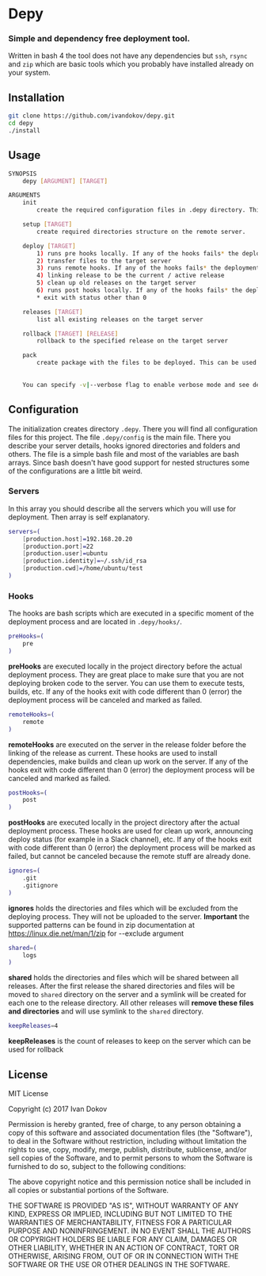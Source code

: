 # Depy
### Simple and dependency free deployment tool.  
Written in bash 4 the tool does not have any dependencies but `ssh`, `rsync` and `zip` which are basic tools which you probably have installed already on your system.

## Installation
 ```bash
git clone https://github.com/ivandokov/depy.git
cd depy
./install
```

## Usage
```bash
SYNOPSIS
    depy [ARGUMENT] [TARGET]

ARGUMENTS
    init
        create the required configuration files in .depy directory. This is the only argument which does not require to specify target server.

    setup [TARGET]
        create required directories structure on the remote server.

    deploy [TARGET]
        1) runs pre hooks locally. If any of the hooks fails* the deployment is cancelled and marked as failed
        2) transfer files to the target server
        3) runs remote hooks. If any of the hooks fails* the deployment is cancelled and marked as failed. The failed release will be deleted
        4) linking release to be the current / active release
        5) clean up old releases on the target server
        6) runs post hooks locally. If any of the hooks fails* the deployment marked as failed, but the deployment is successful and release is not deleted
        * exit with status other than 0

    releases [TARGET]
        list all existing releases on the target server

    rollback [TARGET] [RELEASE]
        rollback to the specified release on the target server

    pack
        create package with the files to be deployed. This can be used for manual deployment
        
    
    You can specify -v|--verbose flag to enable verbose mode and see detailed information about the process. 
```

## Configuration
The initialization creates directory `.depy`. There you will find all configuration files for this project.
The file `.depy/config` is the main file. There you describe your server details, hooks ignored directories and folders and others.
The file is a simple bash file and most of the variables are bash arrays. Since bash doesn't have good support for nested structures some of the configurations are a little bit weird.

### Servers
In this array you should describe all the servers which you will use for deployment. Then array is self explanatory.
```bash
servers=(
    [production.host]=192.168.20.20
    [production.port]=22
    [production.user]=ubuntu
    [production.identity]=~/.ssh/id_rsa
    [production.cwd]=/home/ubuntu/test
)
```

### Hooks
The hooks are bash scripts which are executed in a specific moment of the deployment process and are located in `.depy/hooks/`.  
```bash 
preHooks=(
    pre
)
```
**preHooks** are executed locally in the project directory before the actual deployment process. They are great place to make sure that you are not deploying broken code to the server. You can use them to execute tests, builds, etc.
If any of the hooks exit with code different than 0 (error) the deployment process will be canceled and marked as failed.  

```bash
remoteHooks=(
    remote
)
```
**remoteHooks** are executed on the server in the release folder before the linking of the release as current. These hooks are used to install dependencies, make builds and clean up work on the server. If any of the hooks exit with code different than 0 (error) the deployment process will be canceled and marked as failed.  

```bash
postHooks=(
    post
)
```
**postHooks** are executed locally in the project directory after the actual deployment process. These hooks are used for clean up work, announcing deploy status (for example in a Slack channel), etc. If any of the hooks exit with code different than 0 (error) the deployment process will be marked as failed, but cannot be canceled because the remote stuff are already done.

```bash
ignores=(
    .git
    .gitignore
)
```
**ignores** holds the directories and files which will be excluded from the deploying process. They will not be uploaded to the server. **Important** the supported patterns can be found in zip documentation at https://linux.die.net/man/1/zip for --exclude argument

```bash
shared=(
    logs
)
```
**shared** holds the directories and files which will be shared between all releases. After the first release the shared directories and files will be moved to `shared` directory on the server and a symlink will be created for each one to the release directory. All other releases will **remove these files and directories** and will use symlink to the `shared` directory.

```bash
keepReleases=4
```
**keepReleases** is the count of releases to keep on the server which can be used for rollback
 
 ## License
 
MIT License

Copyright (c) 2017 Ivan Dokov

Permission is hereby granted, free of charge, to any person obtaining a copy
of this software and associated documentation files (the "Software"), to deal
in the Software without restriction, including without limitation the rights
to use, copy, modify, merge, publish, distribute, sublicense, and/or sell
copies of the Software, and to permit persons to whom the Software is
furnished to do so, subject to the following conditions:

The above copyright notice and this permission notice shall be included in all
copies or substantial portions of the Software.

THE SOFTWARE IS PROVIDED "AS IS", WITHOUT WARRANTY OF ANY KIND, EXPRESS OR
IMPLIED, INCLUDING BUT NOT LIMITED TO THE WARRANTIES OF MERCHANTABILITY,
FITNESS FOR A PARTICULAR PURPOSE AND NONINFRINGEMENT. IN NO EVENT SHALL THE
AUTHORS OR COPYRIGHT HOLDERS BE LIABLE FOR ANY CLAIM, DAMAGES OR OTHER
LIABILITY, WHETHER IN AN ACTION OF CONTRACT, TORT OR OTHERWISE, ARISING FROM,
OUT OF OR IN CONNECTION WITH THE SOFTWARE OR THE USE OR OTHER DEALINGS IN THE
SOFTWARE.
